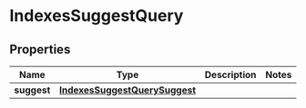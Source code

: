 
# IndexesSuggestQuery

## Properties
Name | Type | Description | Notes
------------ | ------------- | ------------- | -------------
**suggest** | [**IndexesSuggestQuerySuggest**](IndexesSuggestQuerySuggest.md) |  | 



